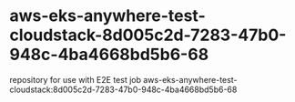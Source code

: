# aws-eks-anywhere-test-cloudstack-8d005c2d-7283-47b0-948c-4ba4668bd5b6-68
repository for use with E2E test job aws-eks-anywhere-test-cloudstack:8d005c2d-7283-47b0-948c-4ba4668bd5b6-68
